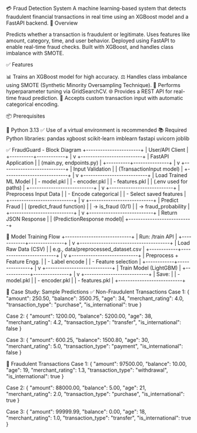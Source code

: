 💳 Fraud Detection System
A machine learning-based system that detects fraudulent financial transactions in real time using an XGBoost model and a FastAPI backend.
🚀 Overview

Predicts whether a transaction is fraudulent or legitimate.
Uses features like amount, category, time, and user behavior.
Deployed using FastAPI to enable real-time fraud checks.
Built with XGBoost, and handles class imbalance with SMOTE.

✅ Features

📊 Trains an XGBoost model for high accuracy.
⚖️ Handles class imbalance using SMOTE (Synthetic Minority Oversampling Technique).
🧠 Performs hyperparameter tuning via GridSearchCV.
🌐 Provides a REST API for real-time fraud prediction.
📝 Accepts custom transaction input with automatic categorical encoding.

📦 Prerequisites

🐍 Python 3.13
✅ Use of a virtual environment is recommended
📚 Required Python libraries:
pandas
xgboost
scikit-learn
imblearn
fastapi
uvicorn
joblib



✅ FraudGuard - Block Diagram
+-----------------------+
|    User/API Client    |
+----------+------------+
           |
           v
+--------------------------+
|   FastAPI Application    |
| (main.py, endpoints.py)  |
+----------+---------------+
           |
           v
+---------------------------+
|     Input Validation      |
| (TransactionInput model)  |
+---------------------------+
           |
           v
+---------------------------+
| Load Trained ML Model     |
| - model.pkl               |
| - encoder.pkl             |
| - features.pkl            |
| (.env used for paths)     |
+---------------------------+
           |
           v
+---------------------------+
|   Preprocess Input Data   |
| - Encode categorical      |
| - Select saved features   |
+---------------------------+
           |
           v
+---------------------------+
|      Predict Fraud        |
| (predict_fraud function)  |
| → is_fraud (0/1)          |
| → fraud_probability       |
+---------------------------+
           |
           v
+---------------------------+
|    Return JSON Response   |
| (PredictionResponse model)|
+---------------------------+

🔁 Model Training Flow
+----------------------------+
|      Run: /train API       |
+------------+---------------+
             |
             v
+--------------------------------------+
|     Load Raw Data (CSV)            |
| e.g., data/preprocessed_dataset.csv |
+------------+-------------------------+
             |
             v
+----------------------------+
| Preprocess + Feature Engg. |
| - Label encode             |
| - Feature selection        |
+------------+---------------+
             |
             v
+----------------------------+
|  Train Model (LightGBM)    |
+------------+---------------+
             |
             v
+---------------------------+
|         Save:             |
| - model.pkl               |
| - encoder.pkl             |
| - features.pkl            |
+---------------------------+

🧪 Case Study: Sample Predictions
✅ Non-Fraudulent Transactions
Case 1:
{
  "amount": 250.50,
  "balance": 3500.75,
  "age": 34,
  "merchant_rating": 4.0,
  "transaction_type": "purchase",
  "is_international": true
}

Case 2:
{
  "amount": 1200.00,
  "balance": 5200.00,
  "age": 38,
  "merchant_rating": 4.2,
  "transaction_type": "transfer",
  "is_international": false
}

Case 3:
{
  "amount": 600.25,
  "balance": 1500.80,
  "age": 30,
  "merchant_rating": 5.0,
  "transaction_type": "payment",
  "is_international": false
}

🚨 Fraudulent Transactions
Case 1:
{
  "amount": 97500.00,
  "balance": 10.00,
  "age": 19,
  "merchant_rating": 1.3,
  "transaction_type": "withdrawal",
  "is_international": true
}

Case 2:
{
  "amount": 88000.00,
  "balance": 5.00,
  "age": 21,
  "merchant_rating": 2.0,
  "transaction_type": "purchase",
  "is_international": true
}

Case 3:
{
  "amount": 99999.99,
  "balance": 0.00,
  "age": 18,
  "merchant_rating": 1.0,
  "transaction_type": "transfer",
  "is_international": true
}
